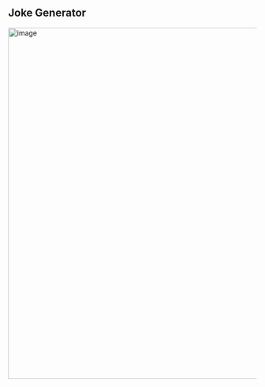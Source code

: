 ## Joke Generator

<img width="748" height="713" alt="image" src="https://github.com/user-attachments/assets/ac31119f-dff1-4613-a5b6-6adca16e27e4" />
